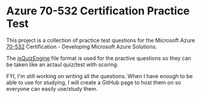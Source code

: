 # Azure 70-532 Certification Practice Test

This project is a collection of practice test questions for the Microsoft Azure [70-532](https://www.microsoft.com/learning/en-us/exam-70-532.aspx) Certification - Developing Microsoft Azure Solutions.

The [jsQuizEngine](https://github.com/crpietschmann/jsQuizEngine) file format is used for the practive questions so they can be taken like an actaul quiz/test with scoring.

FYI, I'm still working on writing all the questions. When I have enough to be able to use for studying, I will create a GitHub page to host them on so everyone can easily use/study them.